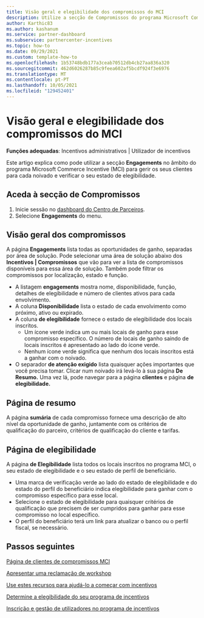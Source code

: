 ```yaml
---
title: Visão geral e elegibilidade dos compromissos do MCI
description: Utilize a secção de Compromissos do programa Microsoft Commerce Incentive (MCI) para visualizar o estado, gerir clientes, criar workshops e apresentar reclamações de workshops.
author: Karthic83
ms.author: kashanum
ms.service: partner-dashboard
ms.subservice: partnercenter-incentives
ms.topic: how-to
ms.date: 09/29/2021
ms.custom: template-how-to
ms.openlocfilehash: 1b53748bdb177a3ceab70512db4cb27aa836a320
ms.sourcegitcommit: 462d6026287b85c9feea602af5bcdf924f3e6976
ms.translationtype: MT
ms.contentlocale: pt-PT
ms.lasthandoff: 10/05/2021
ms.locfileid: "129452401"
---
```

# <a name="mci-engagements-overview-and-eligibility"></a>Visão geral e elegibilidade dos compromissos do MCI

**Funções adequadas**: Incentivos administrativos | Utilizador de incentivos

Este artigo explica como pode utilizar a secção **Engagements** no âmbito do programa Microsoft Commerce Incentive (MCI) para gerir os seus clientes para cada noivado e verificar o seu estado de elegibilidade.

## <a name="access-the-engagements-section"></a>Aceda à secção de Compromissos
1. Inicie sessão no [dashboard do Centro de Parceiros](https://partner.microsoft.com/dashboard).
2. Selecione **Engagements** do menu.

## <a name="engagements-overview"></a>Visão geral dos compromissos
A página **Engagements** lista todas as oportunidades de ganho, separadas por área de solução. Pode selecionar uma área de solução abaixo dos **Incentivos | Compromissos** que vão para ver a lista de compromissos disponíveis para essa área de solução. Também pode filtrar os compromissos por localização, estado e função.
- A listagem **engagements** mostra nome, disponibilidade, função, detalhes de elegibilidade e número de clientes ativos para cada envolvimento.
- A coluna **Disponibilidade** lista o estado de cada envolvimento como próximo, ativo ou expirado. 
- A coluna **de elegibilidade** fornece o estado de elegibilidade dos locais inscritos. 
   - Um ícone verde indica um ou mais locais de ganho para esse compromisso específico. O número de locais de ganho saindo de locais inscritos é apresentado ao lado do ícone verde. 
   - Nenhum ícone verde significa que nenhum dos locais inscritos está a ganhar com o noivado. 
- O separador **de atenção exigido** lista quaisquer ações importantes que você precisa tomar. Clicar num noivado irá levá-lo à sua página **De Resumo.** Uma vez lá, pode navegar para a página **clientes** e página **de elegibilidade.**

## <a name="summary-page"></a>Página de resumo
A página **sumária** de cada compromisso fornece uma descrição de alto nível da oportunidade de ganho, juntamente com os critérios de qualificação do parceiro, critérios de qualificação do cliente e tarifas. 

## <a name="eligibility-page"></a>Página de elegibilidade
A página **de Elegibilidade** lista todos os locais inscritos no programa MCI, o seu estado de elegibilidade e o seu estado de perfil de beneficiário.
- Uma marca de verificação verde ao lado do estado de elegibilidade e do estado do perfil do beneficiário indica elegibilidade para ganhar com o compromisso específico para esse local. 
- Selecione o estado de elegibilidade para quaisquer critérios de qualificação que precisem de ser cumpridos para ganhar para esse compromisso no local específico.
- O perfil do beneficiário terá um link para atualizar o banco ou o perfil fiscal, se necessário.



## <a name="next-steps"></a>Passos seguintes
[Página de clientes de compromissos MCI](/partner-center/mci-engagements-customers)

[Apresentar uma reclamação de workshop](/partner-center/mci-engagements-workshop)

[Use estes recursos para ajudá-lo a começar com incentivos](/partner-center/incentives-get-started-intro)

[Determine a elegibilidade do seu programa de incentivos](/partner-center/incentives-determined-your-program-eligibility)

[Inscrição e gestão de utilizadores no programa de incentivos](/partner-center/incentives-enroll)